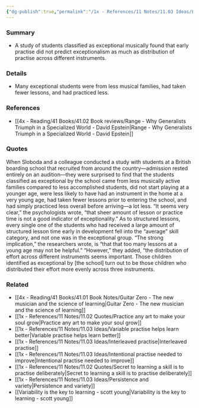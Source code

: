 ```yaml
---
{"dg-publish":true,"permalink":"/1x - References/11 Notes/11.03 Ideas/Learning multiple instruments more likely to result in exceptional musical ability/","title":"Learning multiple instruments more likely to result in exceptional musical ability","noteIcon":""}
---
```



### Summary
- A study of students classified as exceptional musically found that early practise did not predict exceptionalism as much as distribution of practise across different instruments.

### Details
- Many exceptional students were from less musical families, had taken fewer lessons, and had practiced less.

### References
- [[4x - Reading/41 Books/41.02 Book reviews/Range - Why Generalists Triumph in a Specialized World - David Epstein\|Range - Why Generalists Triumph in a Specialized World - David Epstein]]

### Quotes
When Sloboda and a colleague conducted a study with students at a British boarding school that recruited from around the country—admission rested entirely on an audition—they were surprised to find that the students classified as exceptional by the school came from less musically active families compared to less accomplished students, did not start playing at a younger age, were less likely to have had an instrument in the home at a very young age, had taken fewer lessons prior to entering the school, and had simply practiced less overall before arriving—a lot less. “It seems very clear,” the psychologists wrote, “that sheer amount of lesson or practice time is not a good indicator of exceptionality.” As to structured lessons, every single one of the students who had received a large amount of structured lesson time early in development fell into the “average” skill category, and not one was in the exceptional group. “The strong implication,” the researchers wrote, is “that that too many lessons at a young age may not be helpful.”
“However,” they added, “the distribution of effort across different instruments seems important. Those children identified as exceptional by [the school] turn out to be those children who distributed their effort more evenly across three instruments.

### Related
- [[4x - Reading/41 Books/41.01 Book Notes/Guitar Zero - The new musician and the science of learning\|Guitar Zero - The new musician and the science of learning]]
- [[1x - References/11 Notes/11.02 Quotes/Practice any art to make your soul grow\|Practice any art to make your soul grow]]
- [[1x - References/11 Notes/11.03 Ideas/Variable practise helps learn better\|Variable practise helps learn better]]
- [[1x - References/11 Notes/11.03 Ideas/Interleaved practise\|Interleaved practise]]
- [[1x - References/11 Notes/11.03 Ideas/Intentional practise needed to improve\|Intentional practise needed to improve]]
- [[1x - References/11 Notes/11.02 Quotes/Secret to learning a skill is to practise deliberately\|Secret to learning a skill is to practise deliberately]]
- [[1x - References/11 Notes/11.03 Ideas/Persistence and variety\|Persistence and variety]]
- [[Variability is the key to learning - scott young\|Variability is the key to learning - scott young]]
